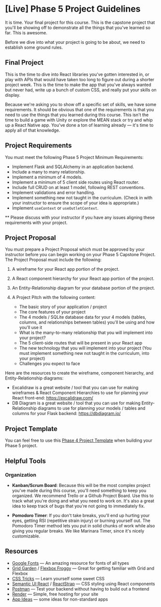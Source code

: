 # [Live] Phase 5 Project Guidelines

It is time. Your final project for this course. This is the capstone project
that you'll be showing off to demonstrate all the things that you've learned so
far. This is awesome.

Before we dive into what your project is going to be about, we need to establish
some ground rules.

## Final Project

This is the time to dive into React libraries you've gotten interested in, or
play with APIs that would have taken too long to figure out during a shorter
project week. This is the time to make the app that you've always wanted but
never had, write up a bunch of custom CSS, and really put your skills on
display.

Because we're asking you to show off a specific set of skills, we have some
requirements. It should be obvious that one of the requirements is that you need
to use the things that you learned during this course. This isn't the time to
build a game with Unity or explore the MEAN stack or try and whip up a React
Native app. You've done a ton of learning already — it's time to apply all of
that knowledge.

## Project Requirements

You must meet the following Phase 5 Project Minimum Requirements:

- Implement Flask and SQLAlchemy in an application backend.
- Include a many to many relationship.
- Implement a minimum of 4 models.
- Implement a minimum of 5 client side routes using React router.
- Include full CRUD on at least 1 model, following REST conventions.
- Implement validations and error handling.
- Implement something new not taught in the curriculum. (Check in with your
  instructor to ensure the scope of your idea is appropriate.)
- Implement `useContext` or `useOutletContext`.

** Please discuss with your instructor if you have any issues aligning these
requirements with your project.

## Project Proposal

You must prepare a Project Proposal which must be approved by your instructor before you can begin working on your Phase 5 Capstone Project. The Project Proposal must include the following:

1. A wireframe for your React app portion of the project.

2. A React component hierarchy for your React app portion of the project.

3. An Entity-Relationship diagram for your database portion of the project.

4. A Project Pitch with the following content:

   - The basic story of your application / project
   - The core features of your project
   - The 4 models / SQLite database data for your 4 models (tables, columns, and relationships between tables) you'll be using and how you'll use it
   - What is the many-to-many relationship that you will implement into your project?
   - The 5 client-side routes that will be present in your React app
   - The new technology that you will implement into your project (You must implement something new not taught in the curriculum, into your project)
   - Challenges you expect to face

Here are the resources to create the wireframe, component hierarchy, and Entity-Relationship diagrams:
- Excalidraw is a great website / tool that you can use for making wireframes & React Component Hierarchies to use for planning your React front-end: https://excalidraw.com/
- DB Diagram is a great website / tool that you can use for making Entity-Relationship diagrams to use for planning your models / tables and columns for your Flask backend: https://dbdiagram.io/

## Project Template

You can feel free to use this [Phase 4 Project Template](https://github.com/learn-co-curriculum/python-p4-project-template) when building your Phase 5 project.

## Helpful Tools

### Organization

- **Kanban/Scrum Board**: Because this will be the most complex project you've
made during this course, you'll need something to keep you organized. We
recommend Trello or a Github Project Board. Use this to track what you're doing
and what you need to work on. It's also a great idea to keep track of bugs that
you're not going to immediately fix.

- **Pomodoro Timer**: If you don't take breaks, you'll end up hurting your eyes,
getting RSI (repetitive strain injury) or burning yourself out. The Pomodoro
Timer method lets you put in solid chunks of work while also giving you regular
breaks. We like Marinara Timer, since it's nicely customizable.

## Resources

- [Google Fonts](https://fonts.google.com/) — An amazing resource for fonts of all types
- [Grid Garden](https://cssgridgarden.com/) / [Flexbox Froggy](https://flexboxfroggy.com/) — Great for getting familiar with Grid and Flexbox
- [CSS Tricks](https://css-tricks.com/) — Learn yourself some sweet CSS
- [Semantic UI React](https://react.semantic-ui.com/) / [ReactStrap](https://reactstrap.github.io/) — CSS styling using React components
- [Postman](https://www.getpostman.com/) — Test your backend without having to build out a frontend
- [Render](https://render.com/) — Simple, free hosting for your site
- [App Ideas](https://medium.com/better-programming/https-medium-com-sylwiavargas-37-app-ideas-for-bootcamp-students-code-newbies-5000f4b6dba9?) — some ideas for non-standard apps
